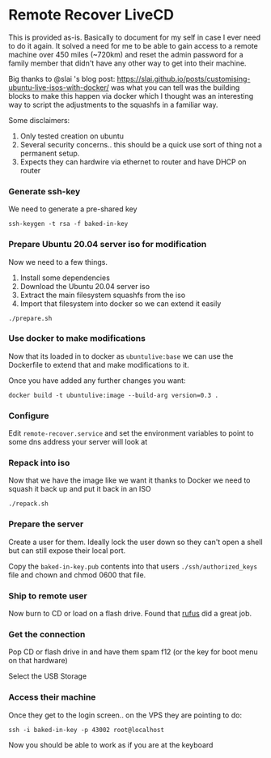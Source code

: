 # Remote Recover LiveCD

This is provided as-is.  Basically to document for my self in case I ever need to do it again.  It solved a need for me to be able to gain access to a remote machine over 450 miles (~720km) and reset the admin password for a family member that didn't have any other way to get into their machine.

Big thanks to @slai 's blog post: https://slai.github.io/posts/customising-ubuntu-live-isos-with-docker/ was what you can tell was the building blocks to make this happen via docker which I thought was an interesting way to script the adjustments to the squashfs in a familiar way.

Some disclaimers:
1. Only tested creation on ubuntu
2. Several security concerns.. this should be a quick use sort of thing not a permanent setup.
3. Expects they can hardwire via ethernet to router and have DHCP on router

### Generate ssh-key
We need to generate a pre-shared key

```
ssh-keygen -t rsa -f baked-in-key
```

### Prepare Ubuntu 20.04 server iso for modification

Now we need to a few things.
1. Install some dependencies
1. Download the Ubuntu 20.04 server iso
2. Extract the main filesystem squashfs from the iso
3. Import that filesystem into docker so we can extend it easily

```
./prepare.sh
```

### Use docker to make modifications

Now that its loaded in to docker as `ubuntulive:base` we can use the Dockerfile to extend that and make modifications to it.

Once you have added any further changes you want:
```
docker build -t ubuntulive:image --build-arg version=0.3 .
```

### Configure

Edit `remote-recover.service` and set the environment variables to point to some dns address your server will look at

### Repack into iso

Now that we have the image like we want it thanks to Docker we need to squash it back up and put it back in an ISO

```
./repack.sh
```

### Prepare the server

Create a user for them. Ideally lock the user down so they can't open a shell but can still expose their local port.

Copy the `baked-in-key.pub` contents into that users `./ssh/authorized_keys` file and chown and chmod 0600 that file.

### Ship to remote user

Now burn to CD or load on a flash drive.  Found that [rufus](https://rufus.ie) did a great job.

### Get the connection

Pop CD or flash drive in and have them spam f12 (or the key for boot menu on that hardware)

Select the USB Storage

### Access their machine

Once they get to the login screen.. on the VPS they are pointing to do:

```
ssh -i baked-in-key -p 43002 root@localhost
```

Now you should be able to work as if you are at the keyboard
